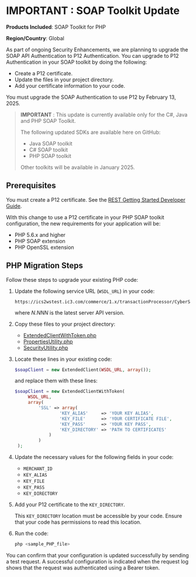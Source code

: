 # IMPORTANT : SOAP Toolkit Update

**Products Included**: SOAP Toolkit for PHP

**Region/Country**: Global

As part of ongoing Security Enhancements, we are planning to upgrade the SOAP API Authentication to P12 Authentication. You can upgrade to P12 Authentication in your SOAP toolkit by doing the following:

- Create a P12 certificate.
- Update the files in your project directory.
- Add your certificate information to your code.

You must upgrade the SOAP Authentication to use P12 by February 13, 2025.

> **IMPORTANT** : This update is currently available only for the C#, Java and PHP SOAP Toolkit.
> 
> The following updated SDKs are available here on GitHub:
> 
> - Java SOAP toolkit
> - C# SOAP toolkit
> - PHP SOAP toolkit
> 
> Other toolkits will be available in January 2025.

## Prerequisites

You must create a P12 certificate. See the [REST Getting Started Developer Guide](https://developer.cybersource.com/docs/cybs/en-us/platform/developer/all/rest/rest-getting-started/restgs-jwt-message-intro/restgs-security-p12-intro.html).

With this change to use a P12 certificate in your PHP SOAP toolkit configuration, the new requirements for your application will be:

- PHP 5.6.x and higher
- PHP SOAP extension
- PHP OpenSSL extension

## PHP Migration Steps

Follow these steps to upgrade your existing PHP code:

1. Update the following service URL (`WSDL_URL`) in your code:

   ```text
   https://ics2wstest.ic3.com/commerce/1.x/transactionProcessor/CyberSourceTransaction_N.NNN.wsdl
   ```

   where *N.NNN* is the latest server API version.

2. Copy these files to your project directory:
   - [ExtendedClientWithToken.php](ExtendedClientWithToken.php)
   - [PropertiesUtility.php](PropertiesUtility.php)
   - [SecurityUtility.php](SecurityUtility.php)

3. Locate these lines in your existing code:

   ```php
   $soapClient = new ExtendedClient(WSDL_URL, array());
   ```

   and replace them with these lines:

   ```php
   $soapClient = new ExtendedClientWithToken(
        WSDL_URL,
        array(
            'SSL' => array(
                    'KEY_ALIAS'     => 'YOUR KEY ALIAS',
                    'KEY_FILE'      => 'YOUR CERTIFICATE FILE',
                    'KEY_PASS'      => 'YOUR KEY PASS',
                    'KEY_DIRECTORY' => 'PATH TO CERTIFICATES'
                )
            )
    );
   ```

4. Update the necessary values for the following fields in your code:
   - `MERCHANT_ID`
   - `KEY_ALIAS`
   - `KEY_FILE`
   - `KEY_PASS`
   - `KEY_DIRECTORY`

5. Add your P12 certificate to the `KEY_DIRECTORY`.

   This `KEY_DIRECTORY` location must be accessible by your code. Ensure that your code has permissions to read this location.

6. Run the code:

   ```bash
   php <sample_PHP_file>
   ```

You can confirm that your configuration is updated successfully by sending a test request. A successful configuration is indicated when the request log shows that the request was authenticated using a Bearer token.
